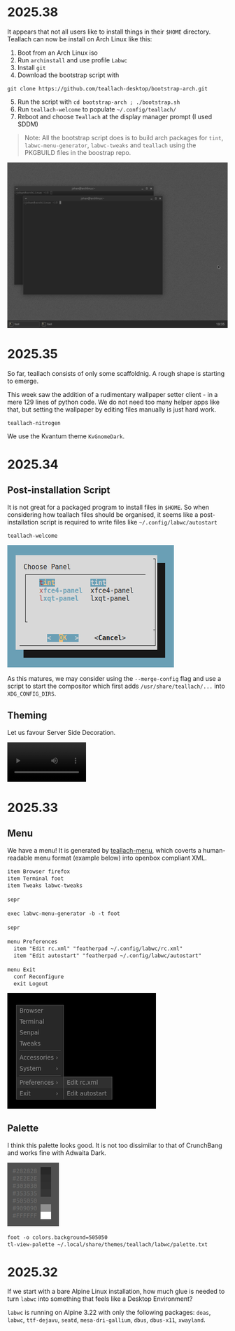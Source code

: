 # 2025.38

It appears that not all users like to install things in their `$HOME`
directory. Teallach can now be install on Arch Linux like this:

1. Boot from an Arch Linux iso
2. Run `archinstall` and use profile `Labwc`
3. Install `git`
4. Download the bootstrap script with

```
git clone https://github.com/teallach-desktop/bootstrap-arch.git
```

5. Run the script with `cd bootstrap-arch ; ./bootstrap.sh`
6. Run `teallach-welcome` to populate `~/.config/teallach/`
7. Reboot and choose `Teallach` at the display manager prompt (I used SDDM)

> Note: All the bootstrap script does is to build arch packages for `tint`, `labwc-menu-generator`, `labwc-tweaks` and `teallach` using the PKGBUILD files in the boostrap repo.

<img src="images/2025-38-scrot.png"/>

# 2025.35

So far, teallach consists of only some scaffoldnig. A rough shape is starting
to emerge.

This week saw the addition of a rudimentary wallpaper setter client - in a mere
129 lines of python code. We do not need too many helper apps like that, but
setting the wallpaper by editing files manually is just hard work.

```
teallach-nitrogen
```

We use the Kvantum theme `KvGnomeDark`.

# 2025.34

## Post-installation Script

It is not great for a packaged program to install files in `$HOME`. So when
considering how teallach files should be organised, it seems like a
post-installation script is required to write files like
`~/.config/labwc/autostart`

```
teallach-welcome
```

<img src="images/2025-34-welcome.png"/>

As this matures, we may consider using the `--merge-config` flag and use a
script to start the compositor which first adds `/usr/share/teallach/...` into
`XDG_CONFIG_DIRS`.

## Theming

Let us favour Server Side Decoration.

<video width="180" height="90" controls>
  <source src="images/2025-34-theme.webm" type="video/webm"/>
Your browser does not support the video tag.
</video> 

# 2025.33

## Menu

We have a menu! It is generated by [teallach-menu], which coverts a
human-readable menu format (example below) into openbox compliant XML.

```
item Browser firefox
item Terminal foot
item Tweaks labwc-tweaks

sepr

exec labwc-menu-generator -b -t foot

sepr

menu Preferences
  item "Edit rc.xml" "featherpad ~/.config/labwc/rc.xml"
  item "Edit autostart" "featherpad ~/.config/labwc/autostart"

menu Exit
  conf Reconfigure
  exit Logout
```

<img src="images/2025-33-menu.png"/>

[teallach-menu]: https://github.com/teallach-desktop/teallach/tree/master/src/teallach-menu

## Palette

I think this palette looks good. It is not too dissimilar to that of CrunchBang
and works fine with Adwaita Dark.

<img src="images/2025-33-palette.png"/>

```
foot -o colors.background=505050
tl-view-palette ~/.local/share/themes/teallach/labwc/palette.txt
```

# 2025.32

If we start with a bare Alpine Linux installation, how much glue is needed to
turn `labwc` into something that feels like a Desktop Environment?

`labwc` is running on Alpine 3.22 with only the following packages: `doas`,
`labwc`, `ttf-dejavu`, `seatd`, `mesa-dri-gallium`, `dbus`, `dbus-x11`,
`xwayland`.
